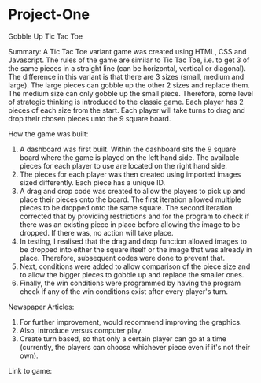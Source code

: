 # Project-One
Gobble Up Tic Tac Toe

Summary:
A Tic Tac Toe variant game was created using HTML, CSS and Javascript. The rules of the game are similar to Tic Tac Toe, i.e. to get 3 of the same pieces in a straight line (can be horizontal, vertical or diagonal). The difference in this variant is that there are 3 sizes (small, medium and large). The large pieces can gobble up the other 2 sizes and replace them. The medium size can only gobble up the small piece. 
Therefore, some level of strategic thinking is introduced to the classic game. Each player has 2 pieces of each size from the start. Each player will take turns to drag and drop their chosen pieces unto the 9 square board. 

How the game was built:
1. A dashboard was first built. Within the dashboard sits the 9 square board where the game is played on the left hand side. The available pieces for each player to use are located on the right hand side. 
2. The pieces for each player was then created using imported images sized differently. Each piece has a unique ID. 
3. A drag and drop code was created to allow the players to pick up and place their pieces onto the board. The first iteration allowed multiple pieces to be dropped onto the same square. The second iteration corrected that by providing restrictions and for the program to check if there was an existing piece in place before allowing the image to be dropped. If there was, no action will take place. 
4. In testing, I realised that the drag and drop function allowed images to be dropped into either the square itself or the image that was already in place. Therefore, subsequent codes were done to prevent that.
5. Next, conditions were added to allow comparison of the piece size and to allow the bigger pieces to gobble up and replace the smaller ones.
6. Finally, the win conditions were programmed by having the program check if any of the win conditions exist after every player's turn.

Newspaper Articles:
1. For further improvement, would recommend improving the graphics.
2. Also, introduce versus computer play.
3. Create turn based, so that only a certain player can go at a time (currently, the players can choose whichever piece even if it's not their own).

Link to game:
